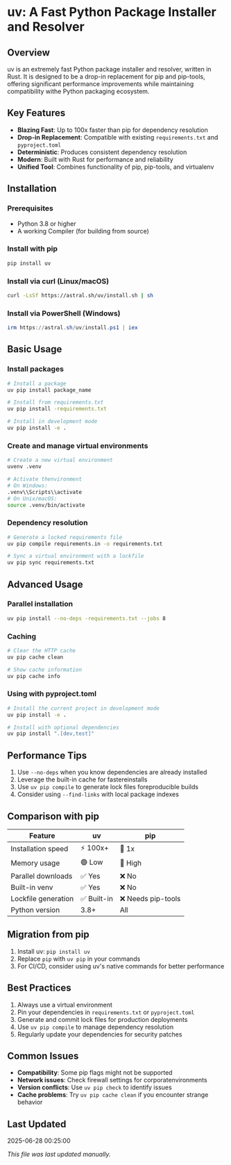 # uv: A Fast Python Package Installer and Resolver

## Overview
uv is an extremely fast Python package installer and resolver, written in Rust. It is designed to be a drop-in replacement for pip and pip-tools, offering significant performance improvements while maintaining compatibility withe Python packaging ecosystem.

## Key Features

- **Blazing Fast**: Up to 100x faster than pip for dependency resolution
- **Drop-in Replacement**: Compatible with existing `requirements.txt` and `pyproject.toml`
- **Deterministic**: Produces consistent dependency resolution
- **Modern**: Built with Rust for performance and reliability
- **Unified Tool**: Combines functionality of pip, pip-tools, and virtualenv

## Installation

### Prerequisites
- Python 3.8 or higher
- A working Compiler (for building from source)

### Install with pip
```bash
pip install uv
```

### Install via curl (Linux/macOS)
```bash
curl -LsSf https://astral.sh/uv/install.sh | sh
```

### Install via PowerShell (Windows)
```powershell
irm https://astral.sh/uv/install.ps1 | iex
```

## Basic Usage

### Install packages
```bash
# Install a package
uv pip install package_name

# Install from requirements.txt
uv pip install -requirements.txt

# Install in development mode
uv pip install -e .
```

### Create and manage virtual environments
```bash
# Create a new virtual environment
uvenv .venv

# Activate thenvironment
# On Windows:
.venv\\Scripts\\activate
# On Unix/macOS:
source .venv/bin/activate
```

### Dependency resolution
```bash
# Generate a locked requirements file
uv pip compile requirements.in -o requirements.txt

# Sync a virtual environment with a lockfile
uv pip sync requirements.txt
```

## Advanced Usage

### Parallel installation
```bash
uv pip install --no-deps -requirements.txt --jobs 8
```

### Caching
```bash
# Clear the HTTP cache
uv pip cache clean

# Show cache information
uv pip cache info
```

### Using with pyproject.toml
```bash
# Install the current project in development mode
uv pip install -e .

# Install with optional dependencies
uv pip install ".[dev,test]"
```

## Performance Tips

1. Use `--no-deps` when you know dependencies are already installed
2. Leverage the built-in cache for fastereinstalls
3. Use `uv pip compile` to generate lock files foreproducible builds
4. Consider using `--find-links` with local package indexes

## Comparison with pip

| Feature              | uv        | pip       |
|----------------------|-----------|-----------|
| Installation speed   | ⚡ 100x+   | 🐢 1x      |
| Memory usage         | 🟢 Low    | 🔴 High   |
| Parallel downloads   | ✅ Yes    | ❌ No     |
| Built-in venv        | ✅ Yes    | ❌ No     |
| Lockfile generation  | ✅ Built-in| ❌ Needs pip-tools |
| Python version       | 3.8+      | All       |

## Migration from pip

1. Install uv: `pip install uv`
2. Replace `pip` with `uv pip` in your commands
3. For CI/CD, consider using uv's native commands for better performance

## Best Practices

1. Always use a virtual environment
2. Pin your dependencies in `requirements.txt` or `pyproject.toml`
3. Generate and commit lock files for production deployments
4. Use `uv pip compile` to manage dependency resolution
5. Regularly update your dependencies for security patches

## Common Issues

- **Compatibility**: Some pip flags might not be supported
- **Network issues**: Check firewall settings for corporatenvironments
- **Version conflicts**: Use `uv pip check` to identify issues
- **Cache problems**: Try `uv pip cache clean` if you encounter strange behavior

## Last Updated
2025-06-28 00:25:00

*This file was last updated manually.*

